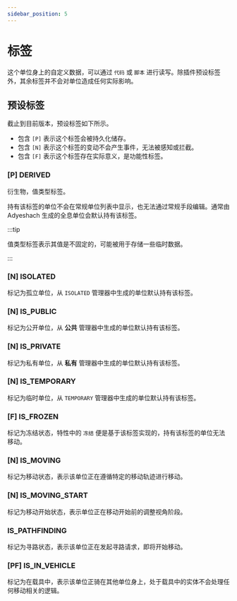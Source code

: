 ```yaml
---
sidebar_position: 5
---
```


# 标签

这个单位身上的自定义数据，可以通过 `代码` 或 `脚本` 进行读写。除插件预设标签外，其余标签并不会对单位造成任何实际影响。

## 预设标签

截止到目前版本，预设标签如下所示。

- 包含 `[P]` 表示这个标签会被持久化储存。
- 包含 `[N]` 表示这个标签的变动不会产生事件，无法被感知或拦截。
- 包含 `[F]` 表示这个标签存在实际意义，是功能性标签。

### [P] DERIVED

衍生物，值类型标签。

持有该标签的单位不会在常规单位列表中显示，也无法通过常规手段编辑。通常由 Adyeshach 生成的全息单位会默认持有该标签。

:::tip

值类型标签表示其值是不固定的，可能被用于存储一些临时数据。

:::

### [N] ISOLATED

标记为孤立单位，从 `ISOLATED` 管理器中生成的单位默认持有该标签。

### [N] IS_PUBLIC

标记为公开单位，从 **公共** 管理器中生成的单位默认持有该标签。

### [N] IS_PRIVATE

标记为私有单位，从 **私有** 管理器中生成的单位默认持有该标签。

### [N] IS_TEMPORARY

标记为临时单位，从 `TEMPORARY` 管理器中生成的单位默认持有该标签。

### [F] IS_FROZEN

标记为冻结状态，特性中的 `冻结` 便是基于该标签实现的，持有该标签的单位无法移动。

### [N] IS_MOVING

标记为移动状态，表示该单位正在遵循特定的移动轨迹进行移动。

### [N] IS_MOVING_START

标记为移动开始状态，表示单位正在移动开始前的调整视角阶段。

### IS_PATHFINDING

标记为寻路状态，表示该单位正在发起寻路请求，即将开始移动。

### [PF] IS_IN_VEHICLE

标记为在载具中，表示该单位正骑在其他单位身上，处于载具中的实体不会处理任何移动相关的逻辑。